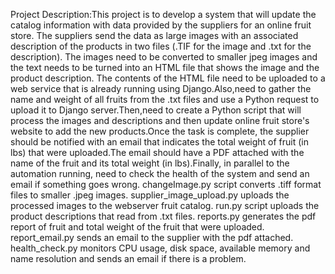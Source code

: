 Project Description:This project is to develop a system that will update the catalog information with data provided by the suppliers for an online fruit store. The suppliers send the data as large images with an associated description of the products in two files (.TIF for the image and .txt for the description). The images need to be converted to smaller jpeg images and the text needs to be turned into an HTML file that shows the image and the product description. The contents of the HTML file need to be uploaded to a web service that is already running using Django.Also,need to gather the name and weight of all fruits from the .txt files and use a Python request to upload it to Django server.Then,need to create a Python script that will process the images and descriptions and then update  online fruit store's website to add the new products.Once the task is complete, the supplier should be notified with an email that indicates the total weight of fruit (in lbs) that were uploaded.The email should have a PDF attached with the name of the fruit and its total weight (in lbs).Finally, in parallel to the automation running, need to check the health of the system and send an email if something goes wrong.
changeImage.py script converts .tiff format files to smaller .jpeg images.
supplier_image_upload.py uploads the processed images to the webserver fruit catalog.
run.py script uploads the product descriptions that read from .txt files.
reports.py generates the pdf report of fruit and total weight of the fruit that were uploaded.
report_email.py sends an email to the supplier with the pdf attached.
health_check.py monitors CPU usage, disk space, available memory and name resolution and sends an email if there is a problem.
